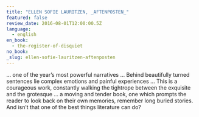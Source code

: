 ```yaml
---
title: "ELLEN SOFIE LAURITZEN, _AFTENPOSTEN_"
featured: false
review_date: 2016-08-01T12:00:00.5Z
language:
  - english
en_book:
  - the-register-of-disquiet
no_book:
_slug: ellen-sofie-lauritzen-aftenposten
---
```


… one of the year’s most powerful narratives … Behind beautifully turned sentences lie complex emotions and painful experiences … This is a courageous work, constantly walking the tightrope between the exquisite and the grotesque … a moving and tender book, one which prompts the reader to look back on their own memories, remember long buried stories. And isn’t that one of the best things literature can do?

